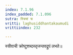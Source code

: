 ```yaml
---
index: 7.1.96
index_padded: 7.1.096
sutra: स्त्रियां च
vritti: laghusiddhantakaumudi
vrittiindex: 232

---
```

स्त्रीवाची क्रोष्टुशब्दस्तृजन्तवद्रूपं लभते॥